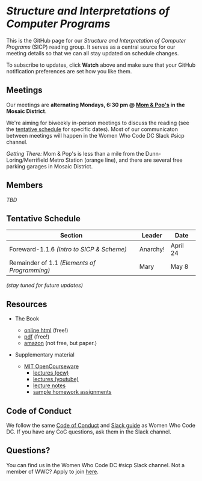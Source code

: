 # *Structure and Interpretations of Computer Programs*

This is the GitHub page for our *Structure and Interpretation of Computer
Programs* (SICP) reading group. It serves as a central source for our meeting
details so that we can all stay updated on schedule changes.

To subscribe to updates, click **Watch** above and make sure that your GitHub
notification preferences are set how you like them.

## Meetings

Our meetings are **alternating Mondays, 6:30 pm @ [Mom & Pop's][map] in the
Mosaic District**.

We're aiming for biweekly in-person meetings to discuss the reading (see the
[tentative schedule](#tentative-schedule) for specific dates). Most of our
communicaton between meetings will happen in the Women Who Code DC Slack #sicp
channel.

*Getting There:* Mom & Pop's is less than a mile from the
Dunn-Loring/Merrifield Metro Station (orange line), and there are several free
parking garages in Mosaic District.

[map]: https://www.google.com/maps?q=2909+District+Ave%0AFairfax,+VA+22031

## Members

*TBD*

## Tentative Schedule

Section                                      | Leader   | Date
---------------------------------------------|----------|---------
Foreward-1.1.6 *(Intro to SICP & Scheme)*    | Anarchy! | April 24
Remainder of 1.1 *(Elements of Programming)* | Mary     | May 8

*(stay tuned for future updates)*

## Resources

- The Book
    - [online html](https://mitpress.mit.edu/sicp/) (free!)
    - [pdf](https://github.com/sarabander/sicp-pdf) (free!)
    - [amazon](https://www.amazon.com/Structure-Interpretation-Computer-Programs-Engineering/dp/0262510871) (not free, but paper.)

- Supplementary material
    - [MIT OpenCourseware](https://ocw.mit.edu/courses/electrical-engineering-and-computer-science/6-001-structure-and-interpretation-of-computer-programs-spring-2005/index.htm)
        - [lectures (ocw)](https://ocw.mit.edu/courses/electrical-engineering-and-computer-science/6-001-structure-and-interpretation-of-computer-programs-spring-2005/video-lectures/)
        - [lectures (youtube)](https://www.youtube.com/playlist?list=PLB63C06FAF154F047)
        - [lecture notes](https://ocw.mit.edu/courses/electrical-engineering-and-computer-science/6-001-structure-and-interpretation-of-computer-programs-spring-2005/lecture-notes/)
        - [sample homework assignments](https://mitpress.mit.edu/sicp/psets/index.html)

## Code of Conduct

We follow the same [Code of Conduct] and [Slack guide] as Women Who Code DC.
If you have any CoC questions, ask them in the Slack channel.

[Code of Conduct]: https://github.com/womenwhocodedc/organization/blob/master/code_of_conduct.md
[Slack guide]: https://github.com/womenwhocodedc/organization/blob/master/slack_guide.md

## Questions?

You can find us in the Women Who Code DC #sicp Slack channel. Not a member of
WWC? Apply to join [here][wwc-slack].

[wwc-slack]: https://docs.google.com/forms/d/e/1FAIpQLSclKdiMvrKGi3RBemEM_c4h0QQQVuIrVYhNBQDrfX9jL4Bcxg/viewform
